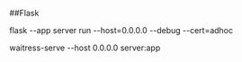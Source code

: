 ##Flask

flask --app server run --host=0.0.0.0 --debug  --cert=adhoc

waitress-serve --host 0.0.0.0 server:app
